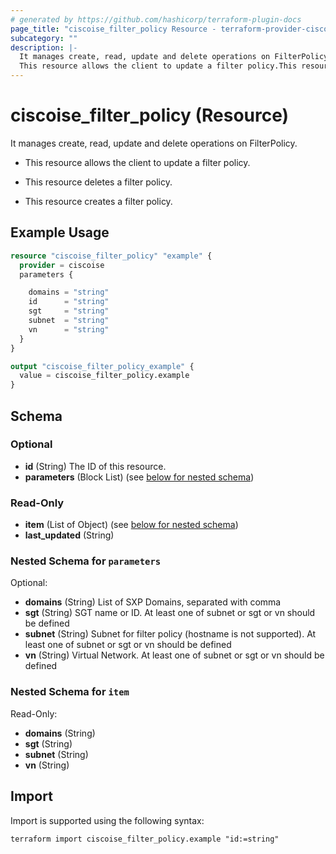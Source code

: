 ```yaml
---
# generated by https://github.com/hashicorp/terraform-plugin-docs
page_title: "ciscoise_filter_policy Resource - terraform-provider-ciscoise"
subcategory: ""
description: |-
  It manages create, read, update and delete operations on FilterPolicy.
  This resource allows the client to update a filter policy.This resource deletes a filter policy.This resource creates a filter policy.
---
```


# ciscoise_filter_policy (Resource)

It manages create, read, update and delete operations on FilterPolicy.

- This resource allows the client to update a filter policy.

- This resource deletes a filter policy.

- This resource creates a filter policy.

## Example Usage

```terraform
resource "ciscoise_filter_policy" "example" {
  provider = ciscoise
  parameters {

    domains = "string"
    id      = "string"
    sgt     = "string"
    subnet  = "string"
    vn      = "string"
  }
}

output "ciscoise_filter_policy_example" {
  value = ciscoise_filter_policy.example
}
```

<!-- schema generated by tfplugindocs -->
## Schema

### Optional

- **id** (String) The ID of this resource.
- **parameters** (Block List) (see [below for nested schema](#nestedblock--parameters))

### Read-Only

- **item** (List of Object) (see [below for nested schema](#nestedatt--item))
- **last_updated** (String)

<a id="nestedblock--parameters"></a>
### Nested Schema for `parameters`

Optional:

- **domains** (String) List of SXP Domains, separated with comma
- **sgt** (String) SGT name or ID. At least one of subnet or sgt or vn should be defined
- **subnet** (String) Subnet for filter policy (hostname is not supported).
At least one of subnet or sgt or vn should be defined
- **vn** (String) Virtual Network.
At least one of subnet or sgt or vn should be defined


<a id="nestedatt--item"></a>
### Nested Schema for `item`

Read-Only:

- **domains** (String)
- **sgt** (String)
- **subnet** (String)
- **vn** (String)

## Import

Import is supported using the following syntax:

```shell
terraform import ciscoise_filter_policy.example "id:=string"
```
